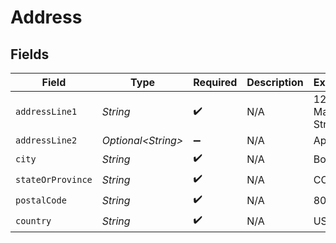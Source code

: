 # Address


## Fields

| Field               | Type                | Required            | Description         | Example             |
| ------------------- | ------------------- | ------------------- | ------------------- | ------------------- |
| `addressLine1`      | *String*            | :heavy_check_mark:  | N/A                 | 123 Main Street     |
| `addressLine2`      | *Optional\<String>* | :heavy_minus_sign:  | N/A                 | Apt 302             |
| `city`              | *String*            | :heavy_check_mark:  | N/A                 | Boulder             |
| `stateOrProvince`   | *String*            | :heavy_check_mark:  | N/A                 | CO                  |
| `postalCode`        | *String*            | :heavy_check_mark:  | N/A                 | 80301               |
| `country`           | *String*            | :heavy_check_mark:  | N/A                 | US                  |